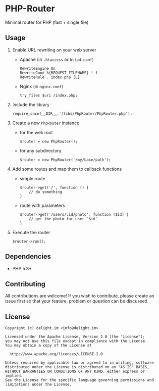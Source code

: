 # PHP-Router

Minimal router for PHP (fast + single file)

## Usage

 1. Enable URL rewriting on your web server
    * Apache (in `.htaccess` or `httpd.conf`)

	  ```
      RewriteEngine On
      RewriteCond %{REQUEST_FILENAME} !-f
      RewriteRule . index.php [L]
      ```
	* Nginx (in `nginx.conf`)

      ```
	  try_files $uri /index.php;
	  ```

 2. Include the library

    ```
    require_once(__DIR__.'/libs/PhpRouter/PhpRouter.php');
    ```

 3. Create a new `PhpRouter` instance
    * for the web root

      ```
      $router = new PhpRouter();
      ```
    * for any subdirectory

      ```
      $router = new PhpRouter('/my/base/path');
      ```

 4. Add some routes and map them to callback functions
    * simple route

      ```
      $router->get('/', function () {
          // do something
      }
      ```

    * route with parameters

      ```
      $router->get('/users/:id/photo', function ($id) {
          // get the photo for user `$id`
      }
      ```

 5. Execute the router

    ```
    $router->run();
    ```

## Dependencies

 * PHP 5.3+

## Contributing

All contributions are welcome! If you wish to contribute, please create an issue first so that your feature, problem or question can be discussed.

## License

```
Copyright (c) delight.im <info@delight.im>

Licensed under the Apache License, Version 2.0 (the "License");
you may not use this file except in compliance with the License.
You may obtain a copy of the License at

  http://www.apache.org/licenses/LICENSE-2.0

Unless required by applicable law or agreed to in writing, software
distributed under the License is distributed on an "AS IS" BASIS,
WITHOUT WARRANTIES OR CONDITIONS OF ANY KIND, either express or implied.
See the License for the specific language governing permissions and
limitations under the License.
```
